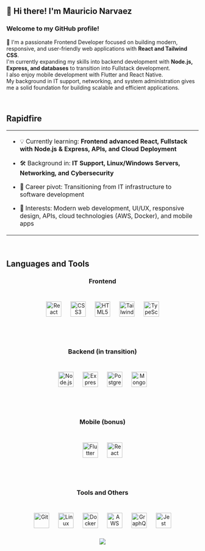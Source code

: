 ## 👋 Hi there! I'm Mauricio Narvaez  

### Welcome to my GitHub profile!  
🎯 I'm a passionate Frontend Developer focused on building modern, responsive, and user-friendly web applications with **React and Tailwind CSS**.  
I'm currently expanding my skills into backend development with **Node.js, Express, and databases** to transition into Fullstack development.  
I also enjoy mobile development with Flutter and React Native.  
My background in IT support, networking, and system administration gives me a solid foundation for building scalable and efficient applications.

<br/>  

## Rapidfire  
<table><tr><td valign="top" width="100%">

- 💡 Currently learning: **Frontend advanced React, Fullstack with Node.js & Express, APIs, and Cloud Deployment**  

- 🛠️ Background in: **IT Support, Linux/Windows Servers, Networking, and Cybersecurity**  

- 🔄 Career pivot: Transitioning from IT infrastructure to software development  

- 🌱 Interests: Modern web development, UI/UX, responsive design, APIs, cloud technologies (AWS, Docker), and mobile apps  

</td></tr></table>  

<br/>  

## Languages and Tools  
<div align="center">

### Frontend  
<br>  
<a href="https://reactjs.org/" target="_blank"><img src="https://profilinator.rishav.dev/skills-assets/react-original-wordmark.svg" alt="React" style="height:40px; width:auto; max-width:50px; margin:10px" /></a>  
<a href="https://www.w3schools.com/css/" target="_blank"><img src="https://profilinator.rishav.dev/skills-assets/css3-original-wordmark.svg" alt="CSS3" style="height:40px; width:auto; max-width:50px; margin:10px" /></a>  
<a href="https://en.wikipedia.org/wiki/HTML5" target="_blank"><img src="https://profilinator.rishav.dev/skills-assets/html5-original-wordmark.svg" alt="HTML5" style="height:40px; width:auto; max-width:50px; margin:10px" /></a>  
<a href="https://www.tailwindcss.com/" target="_blank"><img src="https://profilinator.rishav.dev/skills-assets/tailwindcss.svg" alt="Tailwind CSS" style="height:40px; width:auto; max-width:50px; margin:10px" /></a>  
<a href="https://www.typescriptlang.org/" target="_blank"><img src="https://profilinator.rishav.dev/skills-assets/typescript-original.svg" alt="TypeScript" style="height:40px; width:auto; max-width:50px; margin:10px" /></a>  

<br><br>

### Backend (in transition)  
<br>  
<a href="https://nodejs.org/" target="_blank"><img src="https://profilinator.rishav.dev/skills-assets/nodejs-original-wordmark.svg" alt="Node.js" style="height:40px; width:auto; max-width:50px; margin:10px" /></a>  
<a href="https://expressjs.com/" target="_blank"><img src="https://profilinator.rishav.dev/skills-assets/express-original-wordmark.svg" alt="Express.js" style="height:40px; width:auto; max-width:50px; margin:10px" /></a>  
<a href="https://www.postgresql.org/" target="_blank"><img src="https://profilinator.rishav.dev/skills-assets/postgresql-original-wordmark.svg" alt="PostgreSQL" style="height:40px; width:auto; max-width:50px; margin:10px" /></a>  
<a href="https://www.mongodb.com/" target="_blank"><img src="https://profilinator.rishav.dev/skills-assets/mongodb-original-wordmark.svg" alt="MongoDB" style="height:40px; width:auto; max-width:50px; margin:10px" /></a>  

<br><br>

### Mobile (bonus)  
<br>  
<a href="https://flutter.dev/" target="_blank"><img src="https://profilinator.rishav.dev/skills-assets/flutterio-icon.svg" alt="Flutter" style="height:40px; width:auto; max-width:50px; margin:10px" /></a>  
<a href="https://reactnative.dev/" target="_blank"><img src="https://cdn.worldvectorlogo.com/logos/react-2.svg" alt="React Native" style="height:40px; width:auto; max-width:50px; margin:10px" /></a>  

<br><br>

### Tools and Others  
<br>  
<a href="https://github.com/" target="_blank"><img src="https://profilinator.rishav.dev/skills-assets/git-scm-icon.svg" alt="Git" style="height:40px; width:auto; max-width:50px; margin:10px" /></a>  
<a href="https://www.linux.org/" target="_blank"><img src="https://profilinator.rishav.dev/skills-assets/linux-original.svg" alt="Linux" style="height:40px; width:auto; max-width:50px; margin:10px" /></a>  
<a href="https://www.docker.com/" target="_blank"><img src="https://profilinator.rishav.dev/skills-assets/docker-original-wordmark.svg" alt="Docker" style="height:40px; width:auto; max-width:50px; margin:10px" /></a>  
<a href="https://aws.amazon.com/" target="_blank"><img src="https://profilinator.rishav.dev/skills-assets/amazonwebservices-original-wordmark.svg" alt="AWS" style="height:40px; width:auto; max-width:50px; margin:10px" /></a>  
<a href="https://graphql.org/" target="_blank"><img src="https://profilinator.rishav.dev/skills-assets/graphql.png" alt="GraphQL" style="height:40px; width:auto; max-width:50px; margin:10px" /></a>  
<a href="https://www.jestjs.io/" target="_blank"><img src="https://profilinator.rishav.dev/skills-assets/jest.svg" alt="Jest" style="height:40px; width:auto; max-width:50px; margin:10px" /></a>  

</div>

<br/>  

<div align="center">
<img src="https://komarev.com/ghpvc/?username=madandev02&&style=flat-square" align="center" />
</div>  
